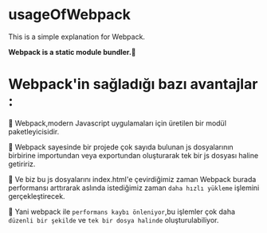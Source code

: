 # usageOfWebpack

This is a simple explanation for Webpack.

**Webpack is a static module bundler.🚀**

# Webpack'in sağladığı bazı avantajlar :

🎯 Webpack,modern Javascript uygulamaları için üretilen bir modül paketleyicisidir.

🎯 Webpack sayesinde bir projede çok sayıda bulunan js dosyalarının birbirine importundan veya exportundan oluşturarak tek bir js dosyası haline getiririz.

🎯 Ve biz bu js dosyalarını index.html'e çevirdiğimiz zaman Webpack burada performansı arttırarak aslında istediğimiz zaman ```daha hızlı yükleme``` işlemini gerçekleştirecek.

🎯 Yani webpack ile ```performans kaybı önleniyor```,bu işlemler çok daha ```düzenli bir şekilde``` ve ```tek bir dosya halinde``` oluşturulabiliyor.



